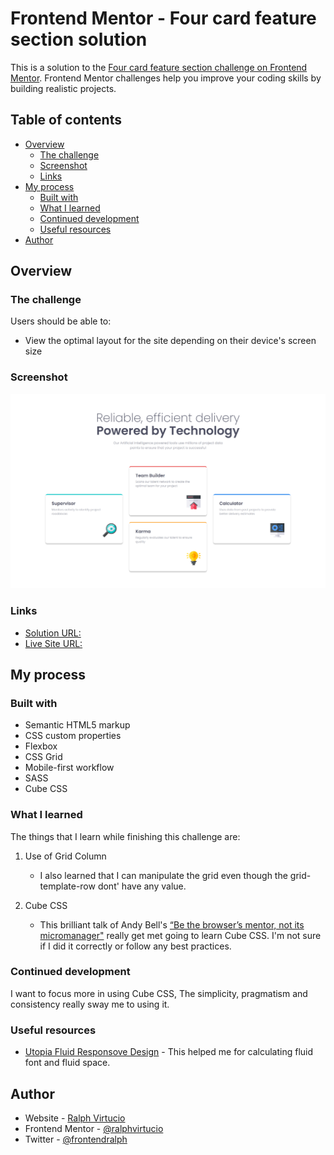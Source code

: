 # Frontend Mentor - Four card feature section solution

This is a solution to the [Four card feature section challenge on Frontend Mentor](https://www.frontendmentor.io/challenges/four-card-feature-section-weK1eFYK). Frontend Mentor challenges help you improve your coding skills by building realistic projects. 

## Table of contents

- [Overview](#overview)
  - [The challenge](#the-challenge)
  - [Screenshot](#screenshot)
  - [Links](#links)
- [My process](#my-process)
  - [Built with](#built-with)
  - [What I learned](#what-i-learned)
  - [Continued development](#continued-development)
  - [Useful resources](#useful-resources)
- [Author](#author)

## Overview

### The challenge

Users should be able to:

- View the optimal layout for the site depending on their device's screen size

### Screenshot

![Screenshot of Four Card Feature section](./screenshot.png)

### Links

- [Solution URL:](https://github.com/ralphvirtucio/four-card-feat-section)
- [Live Site URL:](https://ralphvirtucio.github.io/four-card-feat-section/)

## My process

### Built with

- Semantic HTML5 markup
- CSS custom properties
- Flexbox
- CSS Grid
- Mobile-first workflow
- SASS
- Cube CSS

### What I learned

The things that I learn while finishing this challenge are:

1. Use of Grid Column
    - I also learned that I can manipulate the grid even though the grid-template-row dont' have any value.

2. Cube CSS
    - This brilliant talk of Andy Bell's [“Be the browser’s mentor, not its micromanager"](https://www.youtube.com/watch?v=5uhIiI9Ld5M) really get met going to learn Cube CSS. I'm not sure if I did it correctly or follow any best practices.

### Continued development

I want to focus more in using Cube CSS, The simplicity, pragmatism and consistency really sway me to using it.

### Useful resources

- [Utopia Fluid Responsove Design](https://utopia.fyi/) - This helped me for calculating fluid font and fluid space.

## Author

- Website - [Ralph Virtucio](https://ralphvirtucio-portfolio.vercel.app)
- Frontend Mentor - [@ralphvirtucio](https://www.frontendmentor.io/profile/ralphvirtucio)
- Twitter - [@frontendralph](https://www.twitter.com/frontendralph)